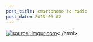 ```yaml
---
post_title: smartphone to radio
post_date: 2015-06-02
---
```


<html>
<a href="http://imgur.com/StiYfCO"><img src="http://i.imgur.com/StiYfCOl.png" title="source: imgur.com" /></a><
/html>
